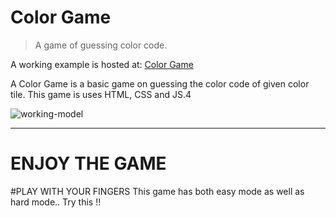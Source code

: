 # Color Game

> A game of guessing color code.

A working example is hosted at: [Color Game](https://hack-over-flow-assignment1.vercel.app/)

A Color Game is a basic game on guessing the color code of given color tile. This game is uses HTML, CSS and JS.4

![working-model](./ezgif.com-gif-maker.gif)

---
# ENJOY THE GAME
#PLAY WITH YOUR FINGERS
This game has both easy mode as well as hard mode.. Try this !!
